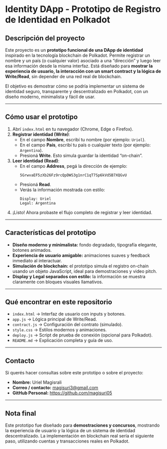 # Identity DApp - Prototipo de Registro de Identidad en Polkadot

## Descripción del proyecto
Este proyecto es un **prototipo funcional de una DApp de identidad** inspirado en la tecnología blockchain de Polkadot.
Permite registrar un nombre y un país (o cualquier valor) asociado a una “dirección” y luego leer esa información desde la misma interfaz.
Está diseñado para **mostrar la experiencia de usuario, la interacción con un smart contract y la lógica de Write/Read**, sin depender de una red real de blockchain.

El objetivo es demostrar cómo se podría implementar un sistema de identidad seguro, transparente y descentralizado en Polkadot, con un diseño moderno, minimalista y fácil de usar.

---

## Cómo usar el prototipo

1. Abrí `index.html` en tu navegador (Chrome, Edge o Firefox).
2. **Registrar identidad (Write)**:
   - En el campo **Nombre**, escribí tu nombre (por ejemplo: `Uriel`).
   - En el campo **País**, escribí tu país o cualquier texto (por ejemplo: `Argentina`).
   - Presioná **Write**. Esto simula guardar la identidad “on-chain”.
3. **Leer identidad (Read)**:
   - En el campo **Address**, pegá la dirección de ejemplo:
     ```
     5GrwvaEF5zXb26Fz9rcQpDWS3g1nrC1qT7Sp6kVd5B7XQGvU
     ```  
   - Presioná **Read**.
   - Verás la información mostrada con estilo:
     ```
     Display: Uriel
     Legal: Argentina
     ```
4. ¡Listo! Ahora probaste el flujo completo de registrar y leer identidad.

---

## Características del prototipo

- **Diseño moderno y minimalista:** fondo degradado, tipografía elegante, botones animados.
- **Experiencia de usuario amigable:** animaciones suaves y feedback inmediato al interactuar.
- **Simulación de blockchain:** el prototipo simula el registro on-chain usando un objeto JavaScript, ideal para demostraciones y video pitch.
- **Display y Legal separados con estilo:** la información se muestra claramente con bloques visuales llamativos.

---

## Qué encontrar en este repositorio

- `index.html` → Interfaz de usuario con inputs y botones.
- `app.js` → Lógica principal de Write/Read.
- `contract.js` → Configuración del contrato (simulado).
- `style.css` → Estilos modernos y animaciones.
- `deploy.js` → Script de prueba de conexión (opcional para Polkadot).
- `README.md` → Explicación completa y guía de uso.

---

## Contacto

Si querés hacer consultas sobre este prototipo o sobre el proyecto:

- **Nombre:** Uriel Magisrali
- **Correo / contacto:** magisuri3@gmail.com
- **GitHub Personal:** https://github.com/magisuri05

---

## Nota final

Este prototipo fue diseñado para **demostraciones y concursos**, mostrando la experiencia de usuario y la lógica de un sistema de identidad descentralizado.
La implementación en blockchain real sería el siguiente paso, utilizando cuentas y transacciones reales en Polkadot.

